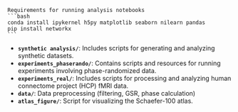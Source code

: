 
    Requirements for running analysis notebooks
    ```bash
    conda install ipykernel h5py matplotlib seaborn nilearn pandas 
    pip install networkx
    ```

    
- **`synthetic analysis/`**: Includes scripts for generating and analyzing synthetic datasets.
- **`experiments_phaserando/`**: Contains scripts and resources for running experiments involving phase-randomized data.
- **`experiments_real/`**: Includes scripts for processing and analyzing human connectome project (HCP) fMRI data.
- **`data/`**: Data preprocessing (filtering, GSR, phase calculation)
- **`atlas_figure/`**: Script for visualizing the Schaefer-100 atlas.
